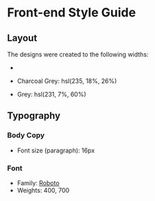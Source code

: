 # Front-end Style Guide

## Layout

The designs were created to the following widths:

- 


- Charcoal Grey: hsl(235, 18%, 26%)
- Grey: hsl(231, 7%, 60%)


## Typography

### Body Copy

- Font size (paragraph): 16px

### Font

- Family: [Roboto](https://fonts.google.com/specimen/Roboto)
- Weights: 400, 700

